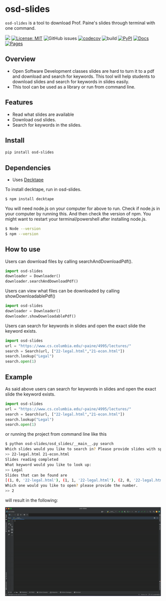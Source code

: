 # osd-slides
`osd-slides` is a tool to download Prof. Paine's slides through terminal with one command. 

[![](https://img.shields.io/badge/project-link-green)](https://github.com/kkarakas/osd-slides)
[![License: MIT](https://img.shields.io/badge/License-MIT-yellow.svg)](https://opensource.org/licenses/MIT)
![GitHub issues](https://img.shields.io/github/issues/kkarakas/osd-slides)
[![codecov](https://codecov.io/gh/kkarakas/osd-slides/branch/main/graph/badge.svg?token=0TCR1MSIWH)](https://codecov.io/gh/kkarakas/osd-slides)
![build](https://img.shields.io/github/actions/workflow/status/kkarakas/osd-slides/build.yaml)
[![PyPI](https://img.shields.io/pypi/v/osd-slides)](https://pypi.org/project/osd-slides/)
[![Docs](https://img.shields.io/readthedocs/osd-slides)](https://osd-slides.readthedocs.io/en/latest/)
[![Pages](https://img.shields.io/badge/Github%20Pages-Available-green)](https://kkarakas.github.io/osd-slides/)

## Overview
- Open Software Development classes slides are hard to turn it to a pdf and download and search for keywords. This tool will help students to download slides and search for keywords in slides easily. 
- This tool can be used as a library or run from command line. 


## Features
- Read what slides are available
- Download osd slides.
- Search for keywords in the slides.
## Install
```sh
pip install osd-slides
```
## Dependencies
- Uses [Decktape](https://github.com/astefanutti/decktape)

To install decktape, run in osd-slides.
```sh
$ npm install decktape
```
You will need node.js on your computer for above to run.
Check if node.js in your computer by running this. And then check the version of npm.
You might want to restart your terminal/powershell after installing node.js.
```sh
$ Node --version
$ npm --version
```

## How to use
Users can download files by calling searchAndDownloadPdf().
```python
import osd-slides
downloader = Downloader()
downloader.searchAndDownloadPdf()
```

Users can view what files can be downloaded by calling showDownloadablePdf()
```python
import osd-slides
downloader = Downloader()
downloader.showDownloadablePdf()
```
Users can search for keywords in slides and open the exact slide the keyword exists.
```python
import osd-slides
url = "https://www.cs.columbia.edu/~paine/4995/lectures/"
search = Search(url, ["22-legal.html","21-econ.html"])
search.lookup("Legal")
search.open(1)
```
## Example

As said above users can search for keywords in slides and open the exact slide the keyword exists. 
```python
import osd-slides
url = "https://www.cs.columbia.edu/~paine/4995/lectures/"
search = Search(url, ["22-legal.html","21-econ.html"])
search.lookup("Legal")
search.open(1)
```
or running the project from command line like this

```sh
$ python osd-slides/osd_slides/__main__.py search
Which slides would you like to search in? Please provide slides with spaces between them: 
>> 22-legal.html 21-econ.html
Slides reading completed
What keyword would you like to look up: 
>> Legal
Slides that can be found are
[(1, 0, '22-legal.html'), (1, 1, '22-legal.html'), (2, 0, '22-legal.html')]
Which one would you like to open? please provide the number.
>> 2
```
will result in the following:

![A gif image on searching](./examples/searching_example.gif)
